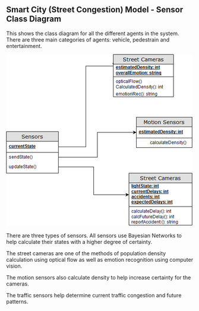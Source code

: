 ## Smart City (Street Congestion) Model - Sensor Class Diagram

This shows the class diagram for all the different agents in the system. There are three main categories of agents: vehicle, pedestrain and entertainment.

![Sensor Class](../images/Sensors.png)

There are three types of sensors. All sensors use Bayesian Networks to help calculate their states with a higher degree of
certainty.

The street cameras are one of the methods of population density calculation using optical
flow as well as emotion recognition using computer vision.

The motion sensors also calculate density to help increase certainty for the cameras.

The traffic sensors help determine current traffic congestion and future patterns.
